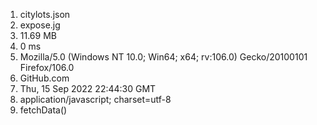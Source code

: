 1. citylots.json
2. expose.jg
3. 11.69 MB
4. 0 ms
5. Mozilla/5.0 (Windows NT 10.0; Win64; x64; rv:106.0) Gecko/20100101 Firefox/106.0
6. GitHub.com
7. Thu, 15 Sep 2022 22:44:30 GMT
8. application/javascript; charset=utf-8
9. fetchData()